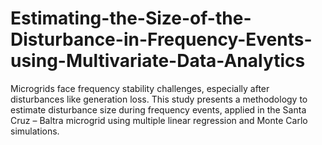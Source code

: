 # Estimating-the-Size-of-the-Disturbance-in-Frequency-Events-using-Multivariate-Data-Analytics
Microgrids face frequency stability challenges, especially after disturbances like generation loss. This study presents a methodology to estimate disturbance size during frequency events, applied in the Santa Cruz – Baltra microgrid using multiple linear regression and Monte Carlo simulations.
